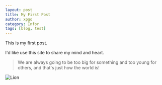 ```yaml
---
layout: post
title: My First Post
author: xpgo
category: Infor
tags: [blog, test]
---
```


This is my first post.

I'd like use this site to share my mind and heart.

> We are always going to be too big for something and too young for others, and that's just how the world is!

![Lion](https://ngrok.xscale.cn:8097/images/2019/07/17/6742210380f797b6c527fdfaa1084f7a.jpg)


